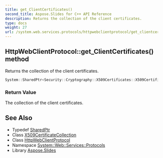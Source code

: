 ```yaml
---
title: get_ClientCertificates()
second_title: Aspose.Slides for C++ API Reference
description: Returns the collection of the client certificates.
type: docs
weight: 27
url: /system.web.services.protocols/httpwebclientprotocol/get_clientcertificates/
---
```

## HttpWebClientProtocol::get_ClientCertificates() method


Returns the collection of the client certificates.

```cpp
System::SharedPtr<Security::Cryptography::X509Certificates::X509CertificateCollection> System::Web::Services::Protocols::HttpWebClientProtocol::get_ClientCertificates()
```


### Return Value

The collection of the client certificates.

## See Also

* Typedef [SharedPtr](../../../system/sharedptr/)
* Class [X509CertificateCollection](../../../system.security.cryptography.x509certificates/x509certificatecollection/)
* Class [HttpWebClientProtocol](../)
* Namespace [System::Web::Services::Protocols](../../)
* Library [Aspose.Slides](../../../)